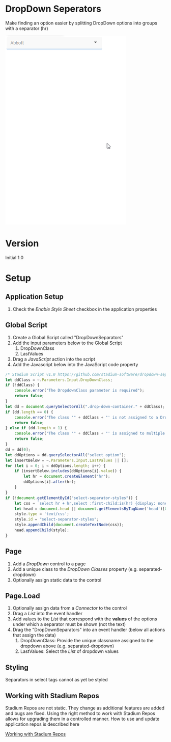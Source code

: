 # DropDown Seperators <!-- omit in toc -->

Make finding an option easier by splitting DropDown options into groups with a separator (hr)

![](images/view.gif)

# Version
Initial 1.0

# Setup

## Application Setup
1. Check the *Enable Style Sheet* checkbox in the application properties

## Global Script
1. Create a Global Script called "DropDownSeparators"
2. Add the input parameters below to the Global Script
   1. DropDownClass
   2. LastValues
3. Drag a *JavaScript* action into the script
4. Add the Javascript below into the JavaScript code property
```javascript
/* Stadium Script v1.0 https://github.com/stadium-software/dropdown-separators */
let ddClass = ~.Parameters.Input.DropDownClass;
if (!ddClass) {
    console.error("The DropdownClass parameter is required");
    return false;
}
let dd = document.querySelectorAll(".drop-down-container." + ddClass);
if (dd.length == 0) {
    console.error("The class '" + ddClass + "' is not assigned to a DropDown");
    return false;
} else if (dd.length > 1) {
    console.error("The class '" + ddClass + "' is assigned to multiple DropDowns");
    return false;
}
dd = dd[0];
let ddOptions = dd.querySelectorAll("select option");
let insertBelow = ~.Parameters.Input.LastValues || [];
for (let i = 0; i < ddOptions.length; i++) {
    if (insertBelow.includes(ddOptions[i].value)) {
        let hr = document.createElement("hr");
        ddOptions[i].after(hr);
    }
}
if (!document.getElementById("select-separator-styles")) {
    let css = `select hr + hr,select :first-child:is(hr) {display: none;}`;
    let head = document.head || document.getElementsByTagName('head')[0], style = document.createElement('style');
    style.type = 'text/css';
    style.id = "select-separator-styles";
    style.appendChild(document.createTextNode(css));
    head.appendChild(style);
}
```

## Page
1. Add a *DropDown* control to a page
2. Add a unique class to the *DropDown* *Classes* property (e.g. separated-dropdown)
3. Optionally assign static data to the control

## Page.Load
1. Optionally assign data from a *Connector* to the control
2. Drag a *List* into the event handler
3. Add values to the *List* that correspond with the **values** of the options under which a separator must be shown (not the text)
4. Drag the "DropDownSeparators" into an event handler (below all actions that assign the data)
   1. DropDownClass: Provide the unique classname assigned to the dropdown above (e.g. separated-dropdown)
   2. LastValues: Select the *List* of dropdown values

## Styling
Separators in select tags cannot as yet be styled

## Working with Stadium Repos
Stadium Repos are not static. They change as additional features are added and bugs are fixed. Using the right method to work with Stadium Repos allows for upgrading them in a controlled manner. How to use and update application repos is described here 

[Working with Stadium Repos](https://github.com/stadium-software/samples-upgrading)